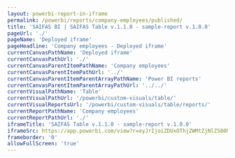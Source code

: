 ```yaml
---
layout: powerbi-report-in-iframe
permalink: /powerbi/reports/company-employees/published/
title: 'SAIFAS BI | SAIFAS Table v.1.1.0 - sample-report v.1.0.0'
pageUrl: './'
pageName: 'Deployed iframe'
pageHeadline: 'Company employees - Deployed iframe'
currentCanvasPathName: 'Deployed iframe'
currentCanvasPathUrl: './'
currentCanvasParentItemPathName: 'Company employees'
currentCanvasParentItemPathUrl: '../'
currentCanvasParentItemParentArrayPathName: 'Power BI reports'
currentCanvasParentItemParentArrayPathUrl: '../../'
currentVisualPathName: 'Table'
currentVisualPathUrl: '/powerbi/custom-visuals/table/'
currentVisualReportsUrl: '/powerbi/custom-visuals/table/reports/'
currentReportPathName: 'Company employees'
currentReportPathUrl: './'
iframeTitle: 'SAIFAS Table v.1.1.0 - sample-report v.1.0.0'
iframeSrc: https://app.powerbi.com/view?r=eyJrIjoiZDUxOThjZWMtZjNlZS00NjZkLTg0ZDEtY2VhNzNjNzI5N2MzIiwidCI6IjFkZmY5ODk5LWJkMzAtNDJhYS05N2Q5LTMxMjdjOWFiMzc5NiIsImMiOjl9
frameborder: '0'
allowFullScreen: 'true'
---
```

